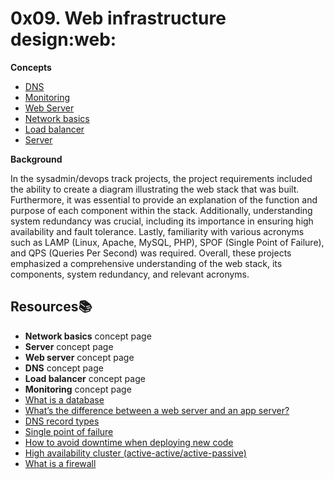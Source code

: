 # 0x09. Web infrastructure design:web:

**Concepts**
- [DNS](./concepts/dns.md)
- [Monitoring](./concepts/monitoring.md)
- [Web Server](./concepts/web_server.md)
- [Network basics](./concepts/network_b.md)
- [Load balancer](./concepts/l_balance.md)
- [Server](./concepts/server.md)

**Background**

In the sysadmin/devops track projects, the project requirements included the ability to create a diagram illustrating the web stack that was built. Furthermore, it was essential to provide an explanation of the function and purpose of each component within the stack. Additionally, understanding system redundancy was crucial, including its importance in ensuring high availability and fault tolerance. Lastly, familiarity with various acronyms such as LAMP (Linux, Apache, MySQL, PHP), SPOF (Single Point of Failure), and QPS (Queries Per Second) was required. Overall, these projects emphasized a comprehensive understanding of the web stack, its components, system redundancy, and relevant acronyms.

## Resources:books:
- **Network basics** concept page
- **Server** concept page
- **Web server** concept page
- **DNS** concept page
- **Load balancer** concept page
- **Monitoring** concept page
- [What is a database](https://www.oracle.com/ke/database/what-is-database/)
- [What’s the difference between a web server and an app server?](https://www.infoworld.com/article/2077354/app-server-web-server-what-s-the-difference.html)
- [DNS record types](https://www.site24x7.com/learn/dns-record-types.html)
- [Single point of failure](https://avinetworks.com/glossary/single-point-of-failure/)
- [How to avoid downtime when deploying new code](https://softwareengineering.stackexchange.com/questions/35063/how-do-you-update-your-production-codebase-database-schema-without-causing-downt#answers-header)
- [High availability cluster (active-active/active-passive)](https://docs.oracle.com/cd/E17904_01/core.1111/e10106/intro.htm#ASHIA712)
- [What is a firewall](https://www.webopedia.com/definitions/firewall/)
